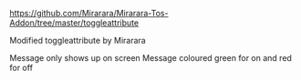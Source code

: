 https://github.com/Mirarara/Mirarara-Tos-Addon/tree/master/toggleattribute

Modified toggleattribute by Mirarara

Message only shows up on screen
Message coloured green for on and red for off